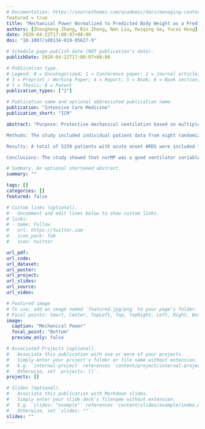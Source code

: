 ```yaml
---
# Documentation: https://sourcethemes.com/academic/docs/managing-content/
featured = true
title: "Mechanical Power Normalized to Predicted Body Weight as a Predictor of Mortality in Patients With Acute Respiratory Distress Syndrome"
authors: [Zhongheng Zhang, Bin Zheng, Nan Liu, Huiqing Ge, Yucai Hong]
date: 2020-04-22T17:00:07+08:00
doi: "10.1007/s00134-019-05627-9"

# Schedule page publish date (NOT publication's date).
publishDate: 2020-04-22T17:00:07+08:00

# Publication type.
# Legend: 0 = Uncategorized; 1 = Conference paper; 2 = Journal article;
# 3 = Preprint / Working Paper; 4 = Report; 5 = Book; 6 = Book section;
# 7 = Thesis; 8 = Patent
publication_types: ["2"]

# Publication name and optional abbreviated publication name.
publication: "Intensive Care Medicine"
publication_short: "ICM"

abstract: "Purpose: Protective mechanical ventilation based on multiple ventilator parameters such as tidal volume, plateau pressure, and driving pressure has been widely used in acute respiratory distress syndrome (ARDS). More recently, mechanical power (MP) was found to be associated with mortality. The study aimed to investigate whether MP normalized to predicted body weight (norMP) was superior to other ventilator variables and to prove that the discrimination power cannot be further improved with a sophisticated machine learning method.

Methods: The study included individual patient data from eight randomized controlled trials conducted by the ARDSNet. The data was split 3:1 into training and testing subsamples. The discrimination of each ventilator variable was calculated in the testing subsample using the area under receiver operating characteristic curve. The gradient boosting machine was used to examine whether the discrimination could be further improved.

Results: A total of 5159 patients with acute onset ARDS were included for analysis. The discrimination of norMP in predicting mortality was significantly better than the absolute MP (p = 0.011 for DeLong's test). The gradient boosting machine was not able to improve the discrimination as compared to norMP (p = 0.913 for DeLong's test). The multivariable regression model showed a significant interaction between norMP and ARDS severity (p < 0.05). While the norMP was not significantly associated with mortality outcome (OR 0.99; 95% CI 0.91-1.07; p = 0.862) in patients with mild ARDS, it was associated with increased risk of mortality in moderate (OR 1.11; 95% CI 1.02-1.23; p = 0.021) and severe (OR 1.13; 95% CI 1.03-1.24; p < 0.008) ARDS.

Conclusions: The study showed that norMP was a good ventilator variable associated with mortality, and its predictive discrimination cannot be further improved with a sophisticated machine learning method. Further experimental trials are needed to investigate whether adjusting ventilator variables according to norMP will significantly improve clinical outcomes."

# Summary. An optional shortened abstract.
summary: ""

tags: []
categories: []
featured: false

# Custom links (optional).
#   Uncomment and edit lines below to show custom links.
# links:
# - name: Follow
#   url: https://twitter.com
#   icon_pack: fab
#   icon: twitter

url_pdf: 
url_code:
url_dataset:
url_poster:
url_project:
url_slides:
url_source:
url_video:

# Featured image
# To use, add an image named `featured.jpg/png` to your page's folder. 
# Focal points: Smart, Center, TopLeft, Top, TopRight, Left, Right, BottomLeft, Bottom, BottomRight.
image:
  caption: "Mechanical Power"
  focal_point: "Bottom"
  preview_only: false

# Associated Projects (optional).
#   Associate this publication with one or more of your projects.
#   Simply enter your project's folder or file name without extension.
#   E.g. `internal-project` references `content/project/internal-project/index.md`.
#   Otherwise, set `projects: []`.
projects: []

# Slides (optional).
#   Associate this publication with Markdown slides.
#   Simply enter your slide deck's filename without extension.
#   E.g. `slides: "example"` references `content/slides/example/index.md`.
#   Otherwise, set `slides: ""`.
slides: ""
---
```

